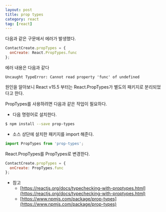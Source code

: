 ```yaml
---
layout: post
title: prop types
category: react
tag: [react] 
---
```


다음과 같은 구문에서 에러가 발생했다.
```js
ContactCreate.propTypes = {
  onCreate: React.PropTypes.func
};
```

에러 내용은 다음과 같다
```
Uncaught TypeError: Cannot read property 'func' of undefined
```

원인을 알아보니 React v15.5 부터는 React.PropTypes가 별도의 패키지로 분리되었다고 한다. 

PropTypes를 사용하려면 다음과 같은 작업이 필요하다.
 
- 다음 명령어로 설치한다. 
```bash
$ npm install --save prop-types
```

- 소스 상단에 설치한 패키지를 import 해준다.
```jsx
import PropTypes from 'prop-types';
```

React.PropTypes를 PropTypes로 변경한다.
```js
ContactCreate.propTypes = {
  onCreate: PropTypes.func
};
```

* 참고 
  - [https://reactjs.org/docs/typechecking-with-proptypes.html](https://reactjs.org/docs/typechecking-with-proptypes.html)
  - [https://www.npmjs.com/package/prop-types](https://www.npmjs.com/package/prop-types)
